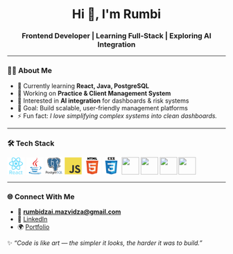 <h1 align="center">Hi 👋, I'm Rumbi</h1>
<h3 align="center">Frontend Developer | Learning Full-Stack | Exploring AI Integration</h3>

---

### 👩‍💻 About Me

* 🌱 Currently learning **React, Java, PostgreSQL**
* 🔭 Working on **Practice & Client Management System**
* 🤖 Interested in **AI integration** for dashboards & risk systems
* 🎯 Goal: Build scalable, user-friendly management platforms
* ⚡ Fun fact: *I love simplifying complex systems into clean dashboards.*

---

### 🛠 Tech Stack

<p align="left">
  <img src="https://raw.githubusercontent.com/devicons/devicon/master/icons/react/react-original-wordmark.svg" width="40" height="40"/>
  <img src="https://raw.githubusercontent.com/devicons/devicon/master/icons/java/java-original.svg" width="40" height="40"/>
  <img src="https://raw.githubusercontent.com/devicons/devicon/master/icons/postgresql/postgresql-original-wordmark.svg" width="40" height="40"/>
  <img src="https://raw.githubusercontent.com/devicons/devicon/master/icons/javascript/javascript-original.svg" width="40" height="40"/>
  <img src="https://raw.githubusercontent.com/devicons/devicon/master/icons/html5/html5-original-wordmark.svg" width="40" height="40"/>
  <img src="https://raw.githubusercontent.com/devicons/devicon/master/icons/css3/css3-original-wordmark.svg" width="40" height="40"/>
  <img src="https://www.vectorlogo.zone/logos/microsoft_azure/microsoft_azure-icon.svg" width="40" height="40"/>
  <img src="https://www.vectorlogo.zone/logos/git-scm/git-scm-icon.svg" width="40" height="40"/>
  <img src="https://www.vectorlogo.zone/logos/firebase/firebase-icon.svg" width="40" height="40"/>
  <img src="https://www.vectorlogo.zone/logos/figma/figma-icon.svg" width="40" height="40"/>
</p>

---

### 🌐 Connect With Me

* 📧 **[rumbidzai.mazvidza@gmail.com](mailto:rumbidzai.mazvidza@gmail.com)**
* 💼 [LinkedIn](https://linkedin.com/in/your-link)
* 🌍 [Portfolio](https://your-portfolio-link)

✨ *“Code is like art — the simpler it looks, the harder it was to build.”*
